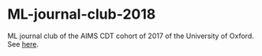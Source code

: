 # ML-journal-club-2018
ML journal club of the AIMS CDT cohort of 2017 of the University of Oxford.
See [here](https://github.com/yukimasano/ML-journal-club-2017/wiki).
